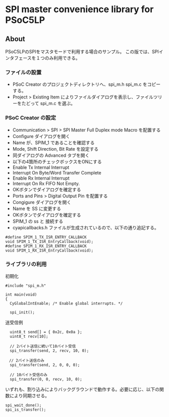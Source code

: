# SPI master convenience library for PSoC5LP

## About

PSoC5LPのSPIをマスタモードで利用する場合のサンプル。
この版では、SPIインタフェースを１つのみ利用できる。

### ファイルの設置

- PSoC Creator のプロジェクトディレクトリへ、spi_m.h spi_m.c をコピーする。
- Project > Existing Item によりファイルダイアログを表示し、ファイルツリーをたどって spi_m.c を選ぶ。

### PSoC Creator の設定

- Communication > SPI > SPI Master Full Duplex mode Macro を配置する
- Configure ダイアログを開く
- Name が、SPIM_1 であることを確認する
- Mode, Shift Direction, Bit Rate を設定する
- 同ダイアログの Advanced タブを開く
- 以下の4箇所のチェックボックスをONにする
 - Enable Tx Internal Interrupt
 - Interrupt On Byte/Word Transfer Complete
 - Enable Rx Internal Interrupt
 - Interrupt On Rx FIFO Not Empty.
- OKボタンでダイアログを確定する
- Ports and Pins > Digital Output Pin を配置する
- Congigure ダイアログを開く
- Name を SS に変更する
- OKボタンでダイアログを確定する
- SPIM_1 の ss と 接続する
- cyapicallbacks.h ファイルが生成されているので、以下の通り追記する。
```
#define SPIM_1_TX_ISR_ENTRY_CALLBACK
void SPIM_1_TX_ISR_EntryCallback(void);
#define SPIM_1_RX_ISR_ENTRY_CALLBACK
void SPIM_1_RX_ISR_EntryCallback(void);
```

### ライブラリの利用

初期化
```
#include "spi_m.h"

int main(void)
{
  CyGlobalIntEnable; /* Enable global interrupts. */

  spi_init();
```

送受信例
```
  uint8_t send[] = { 0x2c, 0x0a };
  uint8_t recv[10];

  // 2バイト送信に続いて10バイト受信
  spi_transfer(send, 2, recv, 10, 0);

　// 2バイト送信のみ
  spi_transfer(send, 2, 0, 0, 0);

  // 10バイト受信のみ
  spi_transfer(0, 0, recv, 10, 0);
```

いずれも、割り込みによりバックグラウンドで動作する。必要に応じ、以下の関数により同期させる。

```
spi_wait_done();
spi_is_transfer();
```
